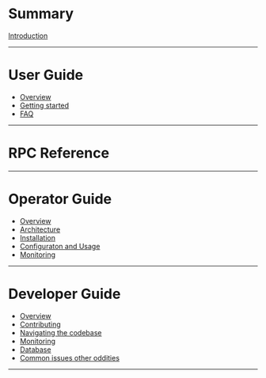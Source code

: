 # Summary

[Introduction](./introduction.md)

---

# User Guide

- [Overview]()
- [Getting started]()
- [FAQ]()

---

# RPC Reference

---

# Operator Guide

- [Overview](./operator/overview.md)
- [Architecture](./operator/architecture.md)
- [Installation](./operator/installation.md)
- [Configuraton and Usage](./operator/configuration.md)
- [Monitoring](./operator/monitoring.md)

---

# Developer Guide

- [Overview](./developer/overview.md)
- [Contributing]()
- [Navigating the codebase](./developer/codebase.md)
- [Monitoring](./developer/monitoring.md)
- [Database]()
- [Common issues other oddities]()

---
